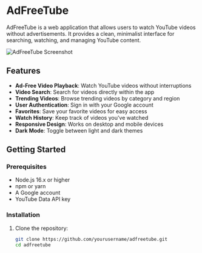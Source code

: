 # AdFreeTube

AdFreeTube is a web application that allows users to watch YouTube videos without advertisements. It provides a clean, minimalist interface for searching, watching, and managing YouTube content.

![AdFreeTube Screenshot](https://via.placeholder.com/800x450.png?text=AdFreeTube+Screenshot)

## Features

- **Ad-Free Video Playback**: Watch YouTube videos without interruptions
- **Video Search**: Search for videos directly within the app
- **Trending Videos**: Browse trending videos by category and region
- **User Authentication**: Sign in with your Google account
- **Favorites**: Save your favorite videos for easy access
- **Watch History**: Keep track of videos you've watched
- **Responsive Design**: Works on desktop and mobile devices
- **Dark Mode**: Toggle between light and dark themes

## Getting Started

### Prerequisites

- Node.js 16.x or higher
- npm or yarn
- A Google account
- YouTube Data API key

### Installation

1. Clone the repository:
   ```bash
   git clone https://github.com/yourusername/adfreetube.git
   cd adfreetube

